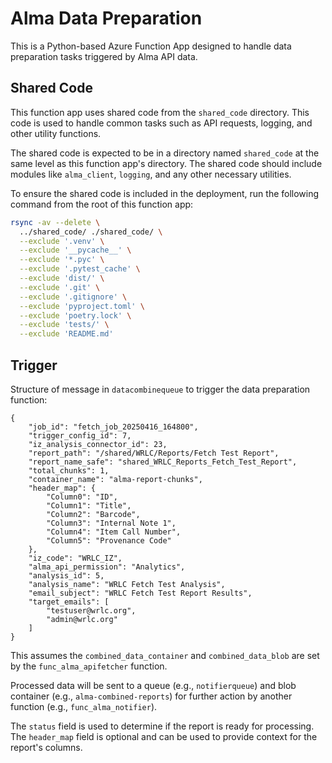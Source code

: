 # Alma Data Preparation

This is a Python-based Azure Function App designed to handle data preparation tasks triggered by Alma API data.

## Shared Code

This function app uses shared code from the `shared_code` directory. This code is used to handle common tasks such as API requests, logging, and other utility functions.

The shared code is expected to be in a directory named `shared_code` at the same level as this function app's directory. The shared code should include modules like `alma_client`, `logging`, and any other necessary utilities.

To ensure the shared code is included in the deployment, run the following command from the root of this function app:

```bash
rsync -av --delete \
  ../shared_code/ ./shared_code/ \
  --exclude '.venv' \
  --exclude '__pycache__' \
  --exclude '*.pyc' \
  --exclude '.pytest_cache' \
  --exclude 'dist/' \
  --exclude '.git' \
  --exclude '.gitignore' \
  --exclude 'pyproject.toml' \
  --exclude 'poetry.lock' \
  --exclude 'tests/' \
  --exclude 'README.md'
```

## Trigger

Structure of message in `datacombinequeue` to trigger the data preparation function:

```json5
{
    "job_id": "fetch_job_20250416_164800",
    "trigger_config_id": 7,
    "iz_analysis_connector_id": 23,
    "report_path": "/shared/WRLC/Reports/Fetch Test Report",
    "report_name_safe": "shared_WRLC_Reports_Fetch_Test_Report",
    "total_chunks": 1,
    "container_name": "alma-report-chunks",
    "header_map": {
        "Column0": "ID",
        "Column1": "Title",
        "Column2": "Barcode",
        "Column3": "Internal Note 1",
        "Column4": "Item Call Number",
        "Column5": "Provenance Code"
    },
    "iz_code": "WRLC_IZ",
    "alma_api_permission": "Analytics",
    "analysis_id": 5,
    "analysis_name": "WRLC Fetch Test Analysis",
    "email_subject": "WRLC Fetch Test Report Results",
    "target_emails": [
        "testuser@wrlc.org",
        "admin@wrlc.org"
    ]
}
```

This assumes the `combined_data_container` and `combined_data_blob` are set by the `func_alma_apifetcher` function.

Processed data will be sent to a queue (e.g., `notifierqueue`) and blob container (e.g., `alma-combined-reports`) for further action by another function (e.g., `func_alma_notifier`).

The `status` field is used to determine if the report is ready for processing. The `header_map` field is optional and can be used to provide context for the report's columns.